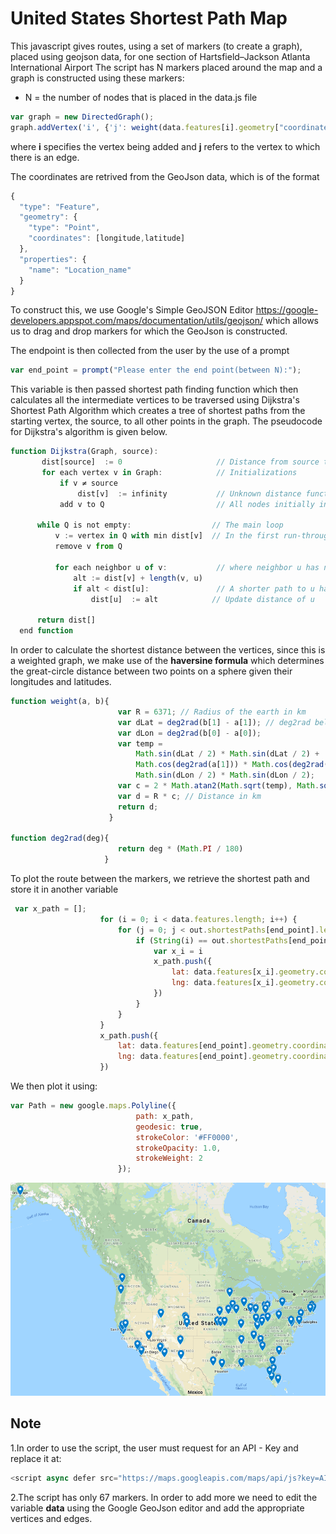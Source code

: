 # United States Shortest Path Map
This javascript gives routes, using a set of markers (to create a graph), placed using geojson data, for one section of Hartsfield–Jackson Atlanta International Airport
The script has N markers placed around the map and a graph is constructed using these markers:
* N = the number of nodes that is placed in the data.js file
```javascript
var graph = new DirectedGraph();
graph.addVertex('i', {'j': weight(data.features[i].geometry["coordinates"], data.features[j].geometry["coordinates"]),..});
```
where **i** specifies the vertex being added and **j** refers to the vertex to which there is an edge.

The coordinates are retrived from the GeoJson data, which is of the format
```javascript
{
  "type": "Feature",
  "geometry": {
    "type": "Point",
    "coordinates": [longitude,latitude]
  },
  "properties": {
    "name": "Location_name"
  }
}
```
To construct this, we use Google's Simple GeoJSON Editor https://google-developers.appspot.com/maps/documentation/utils/geojson/ which allows us to drag and drop markers for which the GeoJson is constructed.

The endpoint is then collected from the user by the use of a prompt
```javascript
var end_point = prompt("Please enter the end point(between N):");
```
This variable is then passed shortest path finding function which then calculates all the intermediate vertices to be traversed using Dijkstra's Shortest Path Algorithm which creates a tree of shortest paths from the starting vertex, the source, to all other points in the graph.
The pseudocode for Dijkstra's algorithm is given below.
```javascript
function Dijkstra(Graph, source):
       dist[source]  := 0                     // Distance from source to source is set to 0
       for each vertex v in Graph:            // Initializations
           if v ≠ source
               dist[v]  := infinity           // Unknown distance function from source to each node set to infinity
           add v to Q                         // All nodes initially in Q

      while Q is not empty:                  // The main loop
          v := vertex in Q with min dist[v]  // In the first run-through, this vertex is the source node
          remove v from Q

          for each neighbor u of v:           // where neighbor u has not yet been removed from Q.
              alt := dist[v] + length(v, u)
              if alt < dist[u]:               // A shorter path to u has been found
                  dist[u]  := alt            // Update distance of u

      return dist[]
  end function
```
In order to calculate the shortest distance between the vertices, since this is a weighted graph, we make use of the **haversine formula** which determines the great-circle distance between two points on a sphere given their longitudes and latitudes.
```javascript
function weight(a, b){
                        var R = 6371; // Radius of the earth in km
                        var dLat = deg2rad(b[1] - a[1]); // deg2rad below
                        var dLon = deg2rad(b[0] - a[0]);
                        var temp =
                            Math.sin(dLat / 2) * Math.sin(dLat / 2) +
                            Math.cos(deg2rad(a[1])) * Math.cos(deg2rad(b[1])) *
                            Math.sin(dLon / 2) * Math.sin(dLon / 2);
                        var c = 2 * Math.atan2(Math.sqrt(temp), Math.sqrt(1 - temp));
                        var d = R * c; // Distance in km
                        return d;
                      }

function deg2rad(deg){
                        return deg * (Math.PI / 180)
                     }
```
To plot the route between the markers, we retrieve the shortest path and store it in another variable
```javascript
 var x_path = [];
                    for (i = 0; i < data.features.length; i++) {
                        for (j = 0; j < out.shortestPaths[end_point].length; j++) {
                            if (String(i) == out.shortestPaths[end_point][j]) {
                                var x_i = i
                                x_path.push({
                                    lat: data.features[x_i].geometry.coordinates[1],
                                    lng: data.features[x_i].geometry.coordinates[0]
                                })
                            }
                        }
                    }
                    x_path.push({
                        lat: data.features[end_point].geometry.coordinates[1],
                        lng: data.features[end_point].geometry.coordinates[0]
                    })
```
We then plot it using:
```javascript
var Path = new google.maps.Polyline({
                            path: x_path,
                            geodesic: true,
                            strokeColor: '#FF0000',
                            strokeOpacity: 1.0,
                            strokeWeight: 2
                        });
```

![alt text](https://github.com/fuss2120/Shortest-Path/blob/master/Screen%20Shot%202019-04-23%20at%208.24.02%20PM.png)

## Note
1.In order to use the script, the user must request for an API - Key and replace it at:
```javascript
<script async defer src="https://maps.googleapis.com/maps/api/js?key=AIzaSyDftx56s3ut_WMxWlhP38KsCKgyHYgQOJo&callback=initMap">
```
2.The script has only 67 markers. In order to add more we need to edit the variable **data** using the Google GeoJson editor and add the appropriate vertices and edges.

